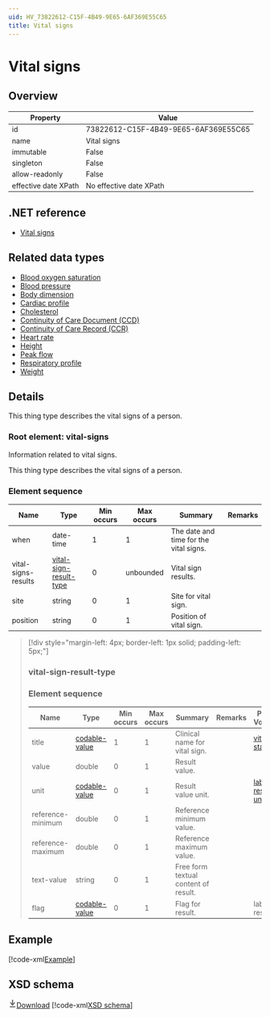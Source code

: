 ```yaml
---
uid: HV_73822612-C15F-4B49-9E65-6AF369E55C65
title: Vital signs
---
```


# Vital signs

## Overview

Property|Value
---|---
id|73822612-C15F-4B49-9E65-6AF369E55C65
name|Vital signs
immutable|False
singleton|False
allow-readonly|False
effective date XPath|No effective date XPath

## .NET reference
- [Vital signs](https://go.microsoft.com/fwlink/?LinkID=136239)

## Related data types

- [Blood oxygen saturation](xref:HV_3a54f95f-03d8-4f62-815f-f691fc94a500)
- [Blood pressure](xref:HV_ca3c57f4-f4c1-4e15-be67-0a3caf5414ed)
- [Body dimension](xref:HV_dd710b31-2b6f-45bd-9552-253562b9a7c1)
- [Cardiac profile](xref:HV_adaf49ad-8e10-49f8-9783-174819e97051)
- [Cholesterol](xref:HV_98f76958-e34f-459b-a760-83c1699add38)
- [Continuity of Care Document (CCD)](xref:HV_9c48a2b8-952c-4f5a-935d-f3292326bf54)
- [Continuity of Care Record (CCR)](xref:HV_1e1ccbfc-a55d-4d91-8940-fa2fbf73c195)
- [Heart rate](xref:HV_b81eb4a6-6eac-4292-ae93-3872d6870994)
- [Height](xref:HV_40750a6a-89b2-455c-bd8d-b420a4cb500b)
- [Peak flow](xref:HV_5d8419af-90f0-4875-a370-0f881c18f6b3)
- [Respiratory profile](xref:HV_5fd15cb7-b717-4b1c-89e0-1dbcf7f815dd)
- [Weight](xref:HV_3d34d87e-7fc1-4153-800f-f56592cb0d17)

## Details
This thing type describes the vital signs of a person.

<a name='vital-signs'></a>

### Root element: vital-signs

Information related to vital signs.

This thing type describes the vital signs of a person.

### Element sequence

Name|Type|Min occurs|Max occurs|Summary|Remarks
---|---|---|---|---|---
when|date-time|1|1|The date and time for the vital signs.|
vital-signs-results|[vital-sign-result-type](#vital-sign-result-type)|0|unbounded|Vital sign results.|
site|string|0|1|Site for vital sign.|
position|string|0|1|Position of vital sign.|

>[!div style="margin-left: 4px; border-left: 1px solid; padding-left: 5px;"]
>
> <a name='vital-sign-result-type'></a>
>
> ### vital-sign-result-type
>
> ### Element sequence
>
> Name|Type|Min occurs|Max occurs|Summary|Remarks|Preferred Vocabulary
> ---|---|---|---|---|---|---
> title|[codable-value](xref:HV_3e730686-781f-4616-aa0d-817bba8eb141#codable-value)|1|1|Clinical name for vital sign.||[vital-statistics](xref:HV_7ef5d19f-f4a1-4237-a3c3-3da051f155e3)
> value|double|0|1|Result value.||
> unit|[codable-value](xref:HV_3e730686-781f-4616-aa0d-817bba8eb141#codable-value)|0|1|Result value unit.||[lab-results-units](xref:HV_2149be34-4120-4262-baac-d8a0c22e47fd)
> reference-minimum|double|0|1|Reference minimum value.||
> reference-maximum|double|0|1|Reference maximum value.||
> text-value|string|0|1|Free form textual content of result.||
> flag|[codable-value](xref:HV_3e730686-781f-4616-aa0d-817bba8eb141#codable-value)|0|1|Flag for result.||lab-results-flag
>
>

## Example
[!code-xml[Example](sample-xml/73822612-C15F-4B49-9E65-6AF369E55C65.xml)]

## XSD schema
[![Download](/healthvault/images/download.png)Download](xsd/vital-signs.xsd)
[!code-xml[XSD schema](xsd/vital-signs.xsd)]

